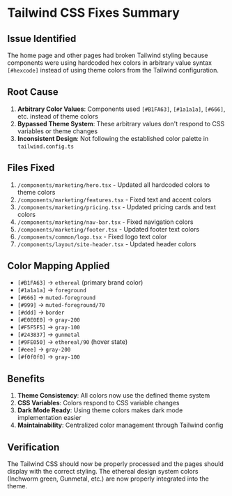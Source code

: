 # Tailwind CSS Fixes Summary

## Issue Identified
The home page and other pages had broken Tailwind styling because components were using hardcoded hex colors in arbitrary value syntax `[#hexcode]` instead of using theme colors from the Tailwind configuration.

## Root Cause
1. **Arbitrary Color Values**: Components used `[#B1FA63]`, `[#1a1a1a]`, `[#666]`, etc. instead of theme colors
2. **Bypassed Theme System**: These arbitrary values don't respond to CSS variables or theme changes
3. **Inconsistent Design**: Not following the established color palette in `tailwind.config.ts`

## Files Fixed
1. `/components/marketing/hero.tsx` - Updated all hardcoded colors to theme colors
2. `/components/marketing/features.tsx` - Fixed text and accent colors
3. `/components/marketing/pricing.tsx` - Updated pricing cards and text colors
4. `/components/marketing/nav-bar.tsx` - Fixed navigation colors
5. `/components/marketing/footer.tsx` - Updated footer text colors
6. `/components/common/logo.tsx` - Fixed logo text color
7. `/components/layout/site-header.tsx` - Updated header colors

## Color Mapping Applied
- `[#B1FA63]` → `ethereal` (primary brand color)
- `[#1a1a1a]` → `foreground`
- `[#666]` → `muted-foreground`
- `[#999]` → `muted-foreground/70`
- `[#ddd]` → `border`
- `[#E0E0E0]` → `gray-200`
- `[#F5F5F5]` → `gray-100`
- `[#243837]` → `gunmetal`
- `[#9FE050]` → `ethereal/90` (hover state)
- `[#eee]` → `gray-200`
- `[#f0f0f0]` → `gray-100`

## Benefits
1. **Theme Consistency**: All colors now use the defined theme system
2. **CSS Variables**: Colors respond to CSS variable changes
3. **Dark Mode Ready**: Using theme colors makes dark mode implementation easier
4. **Maintainability**: Centralized color management through Tailwind config

## Verification
The Tailwind CSS should now be properly processed and the pages should display with the correct styling. The ethereal design system colors (Inchworm green, Gunmetal, etc.) are now properly integrated into the theme.